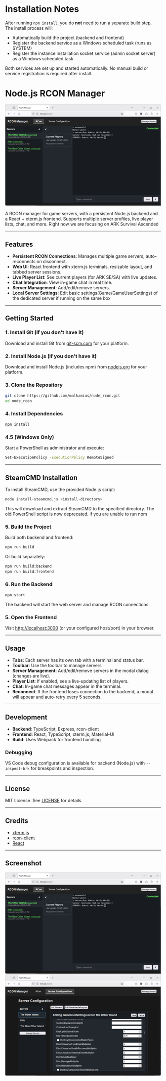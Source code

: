 # Installation Notes

After running `npm install`, you do **not** need to run a separate build step. The install process will:

- Automatically build the project (backend and frontend)
- Register the backend service as a Windows scheduled task (runs as SYSTEM)
- Register the instance installation socket service (admin socket server) as a Windows scheduled task

Both services are set up and started automatically.
No manual build or service registration is required after install.
# Node.js RCON Manager

![Screenshot](screenshot.jpg)

A RCON manager for game servers, with a persistent Node.js backend and a React + xterm.js frontend. Supports multiple server profiles, live player lists, chat, and more.
Right now we are focusing on ARK Survival Ascended

---

## Features

- **Persistent RCON Connections**: Manages multiple game servers, auto-reconnects on disconnect.
- **Web UI**: React frontend with xterm.js terminals, resizable layout, and tabbed server sessions.
- **Live Player List**: See current players (for ARK SE/SA) with live updates.
- **Chat Integration**: View in-game chat in real time.
- **Server Management**: Add/edit/remove servers.
- **Local Server Settings**: Edit basic settings(Game/GameUserSettings) of the dedicated server if running on the same box

---

## Getting Started



### 1. Install Git (if you don't have it)

Download and install Git from [git-scm.com](https://git-scm.com/downloads) for your platform.

### 2. Install Node.js (if you don't have it)

Download and install Node.js (includes npm) from [nodejs.org](https://nodejs.org/en/download/) for your platform.

### 3. Clone the Repository


```sh
git clone https://github.com/malkamius/node_rcon.git
cd node_rcon
```

### 4. Install Dependencies


```sh
npm install
```


### 4.5 (Windows Only)
Start a PowerShell as administrator and execute:
```sh
Set-ExecutionPolicy -ExecutionPolicy RemoteSigned
```

---

## SteamCMD Installation

To install SteamCMD, use the provided Node.js script:

```sh
node install-steamcmd.js <install-directory>
```

This will download and extract SteamCMD to the specified directory. The old PowerShell script is now deprecated.
if you are unable to run npm

### 5. Build the Project

Build both backend and frontend:

```sh
npm run build
```

Or build separately:

```sh
npm run build:backend
npm run build:frontend
```


### 6. Run the Backend

```sh
npm start
```

The backend will start the web server and manage RCON connections.

### 5. Open the Frontend

Visit [http://localhost:3000](http://localhost:3000) (or your configured host/port) in your browser.

---

## Usage

- **Tabs**: Each server has its own tab with a terminal and status bar.
- **Toolbar**: Use the toolbar to manage servers
- **Server Management**: Add/edit/remove servers in the modal dialog (changes are live).
- **Player List**: If enabled, see a live-updating list of players.
- **Chat**: In-game chat messages appear in the terminal.
- **Reconnect**: If the frontend loses connection to the backend, a modal will appear and auto-retry every 5 seconds.

---

## Development

- **Backend**: TypeScript, Express, rcon-client
- **Frontend**: React, TypeScript, xterm.js, Material-UI
- **Build**: Uses Webpack for frontend bundling

### Debugging

VS Code debug configuration is available for backend (Node.js) with `--inspect-brk` for breakpoints and inspection.

---

## License

MIT License. See [LICENSE](LICENSE) for details.

---

## Credits

- [xterm.js](https://xtermjs.org/)
- [rcon-client](https://www.npmjs.com/package/rcon-client)
- [React](https://react.dev/)

---

## Screenshot

![Screenshot](screenshot.jpg)
![Screenshot](screenshot2.jpg)
